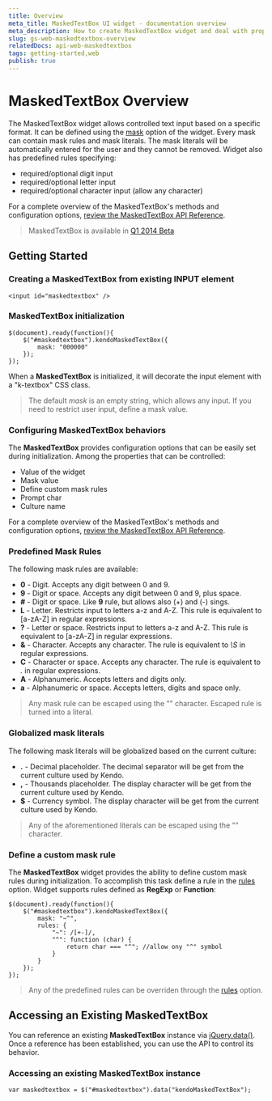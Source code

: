 ```yaml
---
title: Overview
meta_title: MaskedTextBox UI widget - documentation overview
meta_description: How to create MaskedTextBox widget and deal with proper configuration of its behaviors.
slug: gs-web-maskedtextbox-overview
relatedDocs: api-web-maskedtextbox
tags: getting-started,web
publish: true
---
```


# MaskedTextBox Overview

The MaskedTextBox widget allows controlled text input based on a specific format.
It can be defined using the [mask](/kendo-ui/api/web/maskedtextbox#configuration-mask) option of the widget. Every mask can contain mask rules and
mask literals. The mask literals will be automatically entered for the user and they cannot be removed.
Widget also has predefined rules specifying:

- required/optional digit input
- required/optional letter input
- required/optional character input (allow any character)

For a complete overview of the MaskedTextBox's methods and configuration options, [review the MaskedTextBox API Reference](/kendo-ui/api/web/maskedtextbox).

> MaskedTextBox is available in [Q1 2014 Beta](http://demos.telerik.com/kendo-ui/Beta/web/maskedtextbox/index.html)

## Getting Started

### Creating a MaskedTextBox from existing INPUT element

    <input id="maskedtextbox" />

### MaskedTextBox initialization

    $(document).ready(function(){
        $("#maskedtextbox").kendoMaskedTextBox({
            mask: "000000"
        });
    });

When a **MaskedTextBox** is initialized, it will decorate the input element with a "k-textbox" CSS class.

> The default *mask* is an empty string, which allows any input. If you need to restrict user input, define a mask value.

### Configuring MaskedTextBox behaviors

The **MaskedTextBox** provides configuration options that can be
easily set during initialization. Among the properties that can be
controlled:

*   Value of the widget
*   Mask value
*   Define custom mask rules
*   Prompt char
*   Culture name

For a complete overview of the MaskedTextBox's methods and configuration options, [review the MaskedTextBox API Reference](/kendo-ui/api/web/maskedtextbox).

### Predefined Mask Rules

The following mask rules are available:

- **0** - Digit. Accepts any digit between 0 and 9.
- **9** - Digit or space. Accepts any digit between 0 and 9, plus space.
- **#** - Digit or space. Like **9** rule, but allows also (+) and (-) sings.
- **L** - Letter. Restricts input to letters a-z and A-Z. This rule is equivalent to [a-zA-Z] in regular expressions.
- **?** - Letter or space. Restricts input to letters a-z and A-Z. This rule is equivalent to [a-zA-Z] in regular expressions.
- **&** - Character. Accepts any character. The rule is equivalent to *\S* in regular expressions.
- **C** - Character or space. Accepts any character. The rule is equivalent to *.* in regular expressions.
- **A** - Alphanumeric. Accepts letters and digits only.
- **a** - Alphanumeric or space. Accepts letters, digits and space only.

> Any mask rule can be escaped using the "\" character. Escaped rule is turned into a literal.

### Globalized mask literals

The following mask literals will be globalized based on the current culture:

- **.** - Decimal placeholder. The decimal separator will be get from the current culture used by Kendo.
- **,** - Thousands placeholder. The display character will be get from the current culture used by Kendo.
- **$** - Currency symbol. The display character will be get from the current culture used by Kendo.

> Any of the aforementioned literals can be escaped using the "\" character.

### Define a custom mask rule

The **MaskedTextBox** widget provides the ability to define custom mask rules during initialization.
To accomplish this task define a rule in the [rules](/kendo-ui/api/web/maskedtextbox#configuration-rules)
option. Widget supports rules defined as **RegExp** or **Function**:

    $(document).ready(function(){
        $("#maskedtextbox").kendoMaskedTextBox({
            mask: "~^",
            rules: {
                "~": /[+-]/,
                "^": function (char) {
                    return char === "^"; //allow ony "^" symbol
                }
            }
        });
    });

> Any of the predefined rules can be overriden through the [rules](/kendo-ui/api/web/maskedtextbox#configuration-rules) option.


## Accessing an Existing MaskedTextBox

You can reference an existing **MaskedTextBox** instance via
[jQuery.data()](http://api.jquery.com/jQuery.data/).
Once a reference has been established, you can use the API to control
its behavior.

### Accessing an existing MaskedTextBox instance

    var maskedtextbox = $("#maskedtextbox").data("kendoMaskedTextBox");
